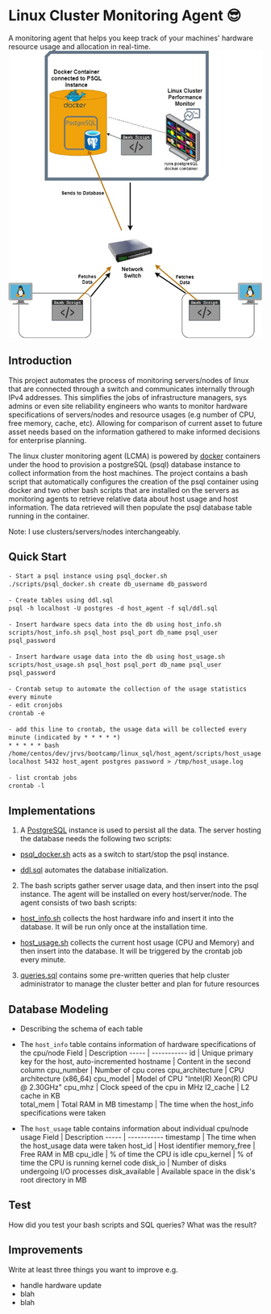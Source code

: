 # Linux Cluster Monitoring Agent 😎
A monitoring agent that helps you keep track of your machines' hardware resource usage and allocation in real-time.
![Architecture Overview](./assets/LCMA_diagram.jpg)

## Introduction
This project automates the process of monitoring servers/nodes of linux that are connected through a switch and communicates internally through IPv4 addresses. This simplifies the jobs of infrastructure managers, sys admins or even site reliability engineers who wants to monitor hardware specifications of servers/nodes and resource usages (e.g number of CPU, free memory, cache, etc). Allowing for comparison of current asset to future asset needs based on the information gathered to make informed decisions for enterprise planning. 

The linux cluster monitoring agent (LCMA) is powered by [docker](https://docs.docker.com/) containers under the hood to provision a postgreSQL (psql) database instance to collect information from the host machines. The project contains a bash script that automatically configures the creation of the psql container using docker and two other bash scripts that are installed on the servers as monitoring agents to retrieve relative data about host usage and host information. The data retrieved will then populate the psql database table running in the container.

Note: I use clusters/servers/nodes interchangeably. 

## Quick Start
```
- Start a psql instance using psql_docker.sh
./scripts/psql_docker.sh create db_username db_password

- Create tables using ddl.sql
psql -h localhost -U postgres -d host_agent -f sql/ddl.sql

- Insert hardware specs data into the db using host_info.sh
scripts/host_info.sh psql_host psql_port db_name psql_user psql_password

- Insert hardware usage data into the db using host_usage.sh
scripts/host_usage.sh psql_host psql_port db_name psql_user psql_password

- Crontab setup to automate the collection of the usage statistics every minute
- edit cronjobs
crontab -e 

- add this line to crontab, the usage data will be collected every minute (indicated by * * * * *)
* * * * * bash /home/centos/dev/jrvs/bootcamp/linux_sql/host_agent/scripts/host_usage.sh localhost 5432 host_agent postgres password > /tmp/host_usage.log

- list crontab jobs
crontab -l
```

## Implementations
1. A [PostgreSQL](https://www.postgresql.org/) instance is used to persist all the data. The server hosting the database needs the following two scripts:

  - [psql_docker.sh](./scripts/psql_docker.sh) acts as a switch to start/stop the psql instance.
  
  - [ddl.sql](./sql/ddl.sql) automates the database initialization.  

2. The bash scripts gather server usage data, and then insert into the psql instance. The agent will be installed on every host/server/node. The agent consists of two bash scripts:

  - [host_info.sh](./scripts/host_info.sh) collects the host hardware info and insert it into the database. It will be run only once at the installation time.

  - [host_usage.sh](./scripts/host_usage.sh) collects the current host usage (CPU and Memory) and then insert into the database. It will be triggered by the crontab job every minute.
  
3. [queries.sql](./sql/queries.sql) contains some pre-written queries that help cluster administrator to manage the cluster better and plan for future resources  

## Database Modeling
- Describing the schema of each table 
- The `host_info` table contains information of hardware specifications of the cpu/node
   Field | Description 
   ----- | ----------- 
  id | Unique primary key for the host, auto-incremented
  hostname | Content in the second column
  cpu_number | Number of cpu cores
  cpu_architecture | CPU architecture (x86_64)
  cpu_model | Model of CPU "Intel(R) Xeon(R) CPU @ 2.30GHz" 
  cpu_mhz | Clock speed of the cpu in MHz
  l2_cache |  L2 cache in KB   
  total_mem | Total RAM in MB
  timestamp | The time when the host_info specifications were taken

- The `host_usage` table contains information about individual cpu/node usage
   Field | Description 
   ----- | ----------- 
  timestamp | The time when the host_usage data were taken 
  host_id | Host identifier
  memory_free | Free RAM in MB
  cpu_idle | % of time the CPU is idle
  cpu_kernel | % of time the CPU is running kernel code
  disk_io | Number of disks undergoing I/O processes
  disk_available | Available space in the disk's root directory in MB

## Test
How did you test your bash scripts and SQL queries? What was the result?

## Improvements
Write at least three things you want to improve 
e.g. 
- handle hardware update 
- blah
- blah
